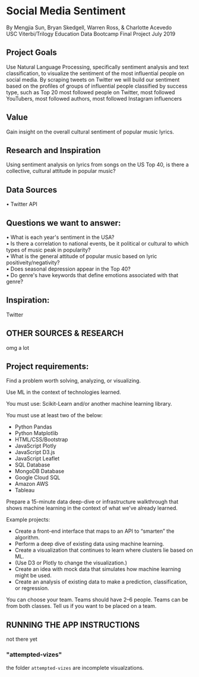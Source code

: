 # Social Media Sentiment
By Mengjia Sun, Bryan Skedgell, Warren Ross, & Charlotte Acevedo <br>
USC Viterbi/Trilogy Education Data Bootcamp Final Project July 2019


## Project Goals
Use Natural Language Processing, specifically sentiment analysis and text classification, to visualize the sentiment of the most influential people on social media. By scraping tweets on Twitter we will build our sentiment based on the profiles of groups of influential people classified by success type, such as Top 20 most followed people on Twitter, most followed YouTubers, most followed authors, most followed Instagram influencers

## Value
Gain insight on the overall cultural sentiment of popular music lyrics.

## Research and Inspiration
Using sentiment analysis on lyrics from songs on the US Top 40, is there a collective, cultural attitude in popular music?  


## Data Sources
• Twitter API


## Questions we want to answer: 
• What is each year's sentiment in the USA? <br>
• Is there a correlation to national events, be it political or cultural to which types of music peak in popularity? <br> 
• What is the general attitude of popular music based on lyric positiveity/negativity? <br>
• Does seasonal depression appear in the Top 40? <br>
• Do genre's have keywords that define emotions associated with that genre? <br>


## Inspiration:
Twitter


## OTHER SOURCES & RESEARCH
omg a lot

## Project requirements:
Find a problem worth solving, analyzing, or visualizing.

Use ML in the context of technologies learned.

You must use: Scikit-Learn and/or another machine learning library.

You must use at least two of the below:

- Python Pandas
- Python Matplotlib
- HTML/CSS/Bootstrap
- JavaScript Plotly
- JavaScript D3.js
- JavaScript Leaflet
- SQL Database
- MongoDB Database
- Google Cloud SQL
- Amazon AWS
- Tableau


Prepare a 15-minute data deep-dive or infrastructure walkthrough that shows machine learning in the context of what we’ve already learned.

Example projects:
- Create a front-end interface that maps to an API to “smarten” the algorithm.
- Perform a deep dive of existing data using machine learning.
- Create a visualization that continues to learn where clusters lie based on ML.
- (Use D3 or Plotly to change the visualization.)
- Create an idea with mock data that simulates how machine learning might be used.
- Create an analysis of existing data to make a prediction, classification, or regression.


You can choose your team.
Teams should have 2–6 people.
Teams can be from both classes.
Tell us if you want to be placed on a team.


## RUNNING THE APP INSTRUCTIONS
not there yet

### "attempted-vizes"
the folder `attempted-vizes` are incomplete visualzations. 
